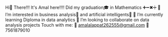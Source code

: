 Hi👋 There!!! It's Amal here!!!!
Did my graduation🎓 in Mathematics ➕➖✖➗
👀 I’m interested in business analysis🤝 and artificial intelligents🧠
🌱 I’m currently learning Diploma in data analytics
💞️ I’m looking to collaborate on data analysis projects
Touch with me:
📩 amalalappat262555@gmail.com
📱 7561879010
<!---
AmalAlappat/AmalAlappat is a ✨ special ✨ repository because its `README.md` (this file) appears on your GitHub profile.
You can click the Preview link to take a look at your changes.
--->
